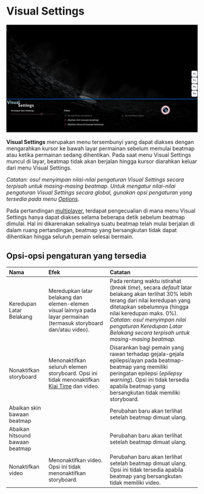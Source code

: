 # Visual Settings

![](img/visual-settings-ID.jpg "Tampilan menu Visual Settings")

**Visual Settings** merupakan menu tersembunyi yang dapat diakses dengan mengarahkan kursor ke bawah layar permainan sebelum memulai beatmap atau ketika permainan sedang dihentikan. Pada saat menu Visual Settings muncul di layar, beatmap tidak akan berjalan hingga kursor diarahkan keluar dari menu Visual Settings.

*Catatan: osu! menyimpan nilai-nilai pengaturan Visual Settings secara terpisah untuk masing-masing beatmap. Untuk mengatur nilai-nilai pengaturan Visual Settings secara global, gunakan opsi pengaturan yang tersedia pada menu [Options](/wiki/Options).*

Pada pertandingan [multiplayer](/wiki/Multi), terdapat pengecualian di mana menu Visual Settings hanya dapat diakses selama beberapa detik sebelum beatmap dimulai. Hal ini dikarenakan sekalinya suatu beatmap telah mulai berjalan di dalam ruang pertandingan, beatmap yang bersangkutan tidak dapat dihentikan hingga seluruh pemain selesai bermain.

## Opsi-opsi pengaturan yang tersedia

| Nama | Efek | Catatan |
| :-- | :-- | :-- |
| Keredupan Latar Belakang | Meredupkan latar belakang dan elemen-elemen visual lainnya pada layar permainan (termasuk storyboard dan/atau video). | Pada rentang waktu istirahat (*break time*), secara *default* latar belakang akan terlihat 30% lebih terang dari nilai keredupan yang ditetapkan sebelumnya (hingga nilai keredupan maks. 0%). *Catatan: osu! menyimpan nilai pengaturan Keredupan Latar Belakang secara terpisah untuk masing-masing beatmap.* |
| Nonaktifkan storyboard | Menonaktifkan seluruh elemen storyboard. Opsi ini tidak menonaktifkan [Kiai Time](/wiki/Kiai_time) dan video. | Disarankan bagi pemain yang rawan terhadap gejala-gejala epilepsi/ayan pada beatmap-beatmap yang memiliki peringatan epilepsi (*epilepsy warning*). Opsi ini tidak tersedia apabila beatmap yang bersangkutan tidak memiliki storyboard. |
| Abaikan skin bawaan beatmap | | Perubahan baru akan terlihat setelah beatmap dimuat ulang. |
| Abaikan hitsound bawaan beatmap | | Perubahan baru akan terlihat setelah beatmap dimuat ulang. |
| Nonaktifkan video | Menonaktifkan video. Opsi ini tidak menonaktifkan storyboard. | Perubahan baru akan terlihat setelah beatmap dimuat ulang. Opsi ini tidak tersedia apabila beatmap yang bersangkutan tidak memiliki video. |
